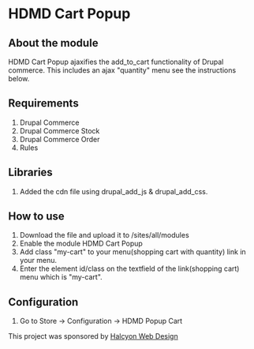 # HDMD Cart Popup

## About the module
HDMD Cart Popup ajaxifies the add_to_cart functionality of Drupal commerce. This includes an ajax "quantity" menu see the instructions below.


## Requirements
1. Drupal Commerce
2. Drupal Commerce Stock
3. Drupal Commerce Order
4. Rules

## Libraries
1. Added the cdn file using drupal_add_js & drupal_add_css.

## How to use
1. Download the file and upload it to /sites/all/modules
2. Enable the module HDMD Cart Popup
3. Add class "my-cart" to your menu(shopping cart with quantity) link in your menu.
4. Enter the element id/class on the textfield of the link(shopping cart) menu which is "my-cart".

## Configuration
1. Go to Store -> Configuration -> HDMD Popup Cart


This project was sponsored by <a href="http://halcyonwebdesign.com.ph"> Halcyon Web Design </a>
